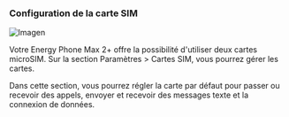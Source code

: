### Configuration de la carte SIM

![Imagen](http://static.energysistem.com/images/manuals/42689/57f3783f4a07c.jpg)

Votre Energy Phone Max 2+ offre la possibilité d'utiliser deux cartes microSIM. Sur la section Paramètres > Cartes SIM, vous pourrez gérer les cartes.

Dans cette section, vous pourrez régler la carte par défaut pour passer ou recevoir des appels, envoyer et recevoir des messages texte et la connexion de données.
